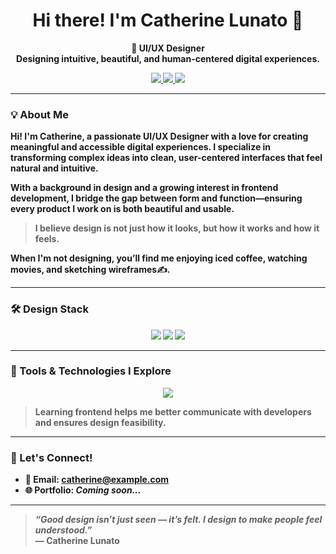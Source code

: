 <h1 align="center">Hi there! I'm Catherine Lunato 👋</h1>

<p align="center">
  <strong>🎨 UI/UX Designer<br/>
  Designing intuitive, beautiful, and human-centered digital experiences.
</p>

<p align="center">
  <a href="mailto:catherine@example.com">
    <img src="https://img.shields.io/badge/Email-D14836?style=flat&logo=gmail&logoColor=white" />
  </a>
  <a href="https://github.com/catherinelunato">
    <img src="https://img.shields.io/badge/GitHub-181717?style=flat&logo=github&logoColor=white" />
  </a>
  <a href="#">
    <img src="https://img.shields.io/badge/Portfolio-Coming_Soon-blue?style=flat" />
  </a>
</p>

---

### 💡 About Me

Hi! I'm Catherine, a passionate **UI/UX Designer** with a love for creating meaningful and accessible digital experiences. I specialize in transforming complex ideas into clean, user-centered interfaces that feel natural and intuitive.

With a background in design and a growing interest in frontend development, I bridge the gap between **form** and **function**—ensuring every product I work on is both beautiful and usable.

> I believe design is not just how it looks, but how it works and how it feels.

When I'm not designing, you’ll find me enjoying iced coffee, watching movies, and sketching wireframes✍️.

---

### 🛠️ Design Stack

<p align="center">

<!-- Design tools -->
<img src="https://img.shields.io/badge/Figma-F24E1E?style=for-the-badge&logo=figma&logoColor=white" />
<img src="https://img.shields.io/badge/AdobeXD-FF61F6?style=for-the-badge&logo=adobexd&logoColor=white" />
<img src="https://img.shields.io/badge/Canva-00C4CC?style=for-the-badge&logo=canva&logoColor=white" />

</p>

---

### 🧪 Tools & Technologies I Explore

<p align="center">
<img src="https://skillicons.dev/icons?i=html,css,bootstrap,tailwind" />
</p>

> Learning frontend helps me better communicate with developers and ensures design feasibility.

---

### 📩 Let's Connect!

- 📧 Email: [catherine@example.com](mailto:lunatocatherine22@gmail.com)  
- 🌐 Portfolio: *Coming soon...*  

---

> _“Good design isn’t just seen — it’s felt. I design to make people feel understood.”_  
> — **Catherine Lunato**
